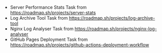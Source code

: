 - Server Performance Stats Task from https://roadmap.sh/projects/server-stats
- Log Archive Tool Task from https://roadmap.sh/projects/log-archive-tool
- Nginx Log Analyser Task from https://roadmap.sh/projects/nginx-log-analyser
- GitHub Pages Deployment Task from https://roadmap.sh/projects/github-actions-deployment-workflow
